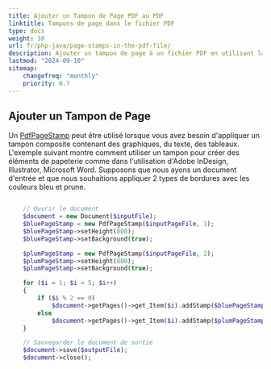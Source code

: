 ```yaml
---
title: Ajouter un Tampon de Page PDF au PDF 
linktitle: Tampons de page dans le fichier PDF
type: docs
weight: 30
url: fr/php-java/page-stamps-in-the-pdf-file/
description: Ajouter un tampon de page à un fichier PDF en utilisant la classe PdfPageStamp avec PHP.
lastmod: "2024-09-10"
sitemap:
    changefreq: "monthly"
    priority: 0.7
---
```


## Ajouter un Tampon de Page

Un [PdfPageStamp](https://reference.aspose.com/pdf/java/com.aspose.pdf/PdfPageStamp) peut être utilisé lorsque vous avez besoin d'appliquer un tampon composite contenant des graphiques, du texte, des tableaux. L'exemple suivant montre comment utiliser un tampon pour créer des éléments de papeterie comme dans l'utilisation d'Adobe InDesign, Illustrator, Microsoft Word. Supposons que nous ayons un document d'entrée et que nous souhaitions appliquer 2 types de bordures avec les couleurs bleu et prune.

```php

    // Ouvrir le document
    $document = new Document($inputFile);        
    $bluePageStamp = new PdfPageStamp($inputPageFile, 1);
    $bluePageStamp->setHeight(800);
    $bluePageStamp->setBackground(true);        

    $plumPageStamp = new PdfPageStamp($inputPageFile, 2);
    $plumPageStamp->setHeight(800);
    $plumPageStamp->setBackground(true);

    for ($i = 1; $i < 5; $i++)
    {
        if ($i % 2 == 0)
            $document->getPages()->get_Item($i).addStamp($bluePageStamp);
        else
            $document->getPages()->get_Item($i).addStamp($plumPageStamp);
    }

    // Sauvegarder le document de sortie
    $document->save($outputFile);
    $document->close();  
```